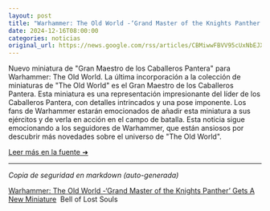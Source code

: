 ```yaml
---
layout: post
title: "Warhammer: The Old World -‘Grand Master of the Knights Panther’ Gets A New Miniature - Bell of Lost Souls"
date: 2024-12-16T08:00:00
categories: noticias
original_url: https://news.google.com/rss/articles/CBMiwwFBVV95cUxNbEJXdkVRQ0pnWFQ0ZjNoM2c5WXhFSmp3VDI1NWFxTjB0Vks5QngtVEF3amRxREZncG8xc1hSNENPd2U5Qno2RHNPaFlTWHV3N1d5NHQ2LWJ6Rm5wMllKYW1oMFo1dU8weUZiQlpXWVFnZE5kbjFsd2R5VklhVDBmRzhLSFpleDFkN1lMZ3hVQlJEVmZHSVE2c2d3UGhXOV9DLVNxU0RNN1lGSDZuWjU4dDR5RE5lcFBJRzJTMklGVl9fT2c?oc=5
---
```


Nuevo miniatura de "Gran Maestro de los Caballeros Pantera" para Warhammer: The Old World. La última incorporación a la colección de miniaturas de "The Old World" es el Gran Maestro de los Caballeros Pantera. Esta miniatura es una representación impresionante del líder de los Caballeros Pantera, con detalles intrincados y una pose imponente. Los fans de Warhammer estarán emocionados de añadir esta miniatura a sus ejércitos y de verla en acción en el campo de batalla. Esta noticia sigue emocionando a los seguidores de Warhammer, que están ansiosos por descubrir más novedades sobre el universo de "The Old World".

[Leer más en la fuente ➜](https://news.google.com/rss/articles/CBMiwwFBVV95cUxNbEJXdkVRQ0pnWFQ0ZjNoM2c5WXhFSmp3VDI1NWFxTjB0Vks5QngtVEF3amRxREZncG8xc1hSNENPd2U5Qno2RHNPaFlTWHV3N1d5NHQ2LWJ6Rm5wMllKYW1oMFo1dU8weUZiQlpXWVFnZE5kbjFsd2R5VklhVDBmRzhLSFpleDFkN1lMZ3hVQlJEVmZHSVE2c2d3UGhXOV9DLVNxU0RNN1lGSDZuWjU4dDR5RE5lcFBJRzJTMklGVl9fT2c?oc=5)

---
*Copia de seguridad en markdown (auto-generada)*

[Warhammer: The Old World -‘Grand Master of the Knights Panther’ Gets A New Miniature](https://news.google.com/rss/articles/CBMiwwFBVV95cUxNbEJXdkVRQ0pnWFQ0ZjNoM2c5WXhFSmp3VDI1NWFxTjB0Vks5QngtVEF3amRxREZncG8xc1hSNENPd2U5Qno2RHNPaFlTWHV3N1d5NHQ2LWJ6Rm5wMllKYW1oMFo1dU8weUZiQlpXWVFnZE5kbjFsd2R5VklhVDBmRzhLSFpleDFkN1lMZ3hVQlJEVmZHSVE2c2d3UGhXOV9DLVNxU0RNN1lGSDZuWjU4dDR5RE5lcFBJRzJTMklGVl9fT2c?oc=5)  Bell of Lost Souls
